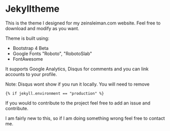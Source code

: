 # Jekylltheme
This is the theme I designed for my zeinsleiman.com website. Feel free to download and modify as you want.

Theme is built using:

* Bootstrap 4 Beta
* Google Fonts "Roboto", "RobotoSlab"
* FontAwesome

It supports Google Analytics, Disqus for comments and you can link accounts to your profile.

Note:
Disqus wont show if you run it locally. You will need to remove

```
{% if jekyll.environment == "production" %}
```

If you would to contribute to the project feel free to add an issue and contribute.

I am fairly new to this, so if I am doing something wrong feel free to contact me.
